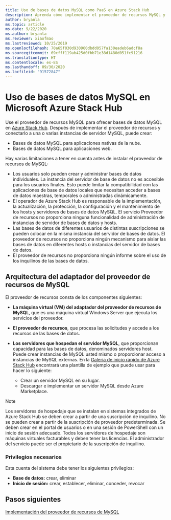 ```yaml
---
title: Uso de bases de datos MySQL como PaaS en Azure Stack Hub
description: Aprenda cómo implementar el proveedor de recursos MySQL y proporcionar bases de datos MySQL como servicio en Azure Stack Hub.
author: bryanla
ms.topic: article
ms.date: 9/22/2020
ms.author: bryanla
ms.reviewer: xiaofmao
ms.lastreviewed: 10/25/2019
ms.openlocfilehash: 70a65f030d930960dbdd057fa130eadeb6adcf8a
ms.sourcegitcommit: 69cfff119ab425d0fbb71e38d1480d051fc91216
ms.translationtype: HT
ms.contentlocale: es-ES
ms.lasthandoff: 09/30/2020
ms.locfileid: "91572847"
---
```

# <a name="use-mysql-databases-on-microsoft-azure-stack-hub"></a>Uso de bases de datos MySQL en Microsoft Azure Stack Hub

Use el proveedor de recursos MySQL para ofrecer bases de datos MySQL en [Azure Stack Hub](azure-stack-overview.md). Después de implementar el proveedor de recursos y conectarlo a una o varias instancias de servidor MySQL, puede crear:

* Bases de datos MySQL para aplicaciones nativas de la nube.
* Bases de datos MySQL para aplicaciones web.  

Hay varias limitaciones a tener en cuenta antes de instalar el proveedor de recursos de MySQL:

- Los usuarios solo pueden crear y administrar bases de datos individuales. La instancia del servidor de base de datos no es accesible para los usuarios finales. Esto puede limitar la compatibilidad con las aplicaciones de base de datos locales que necesitan acceder a bases de datos maestras, temporales o administradas dinámicamente.
- El operador de Azure Stack Hub es responsable de la implementación, la actualización, la protección, la configuración y el mantenimiento de los hosts y servidores de bases de datos MySQL. El servicio Proveedor de recursos no proporciona ninguna funcionalidad de administración de instancias de servidor de bases de datos y hosts. 
- Las bases de datos de diferentes usuarios de distintas suscripciones se pueden colocar en la misma instancia del servidor de bases de datos. El proveedor de recursos no proporciona ningún mecanismo para aislar las bases de datos en diferentes hosts o instancias del servidor de bases de datos.
- El proveedor de recursos no proporciona ningún informe sobre el uso de los inquilinos de las bases de datos.

## <a name="mysql-resource-provider-adapter-architecture"></a>Arquitectura del adaptador del proveedor de recursos de MySQL

El proveedor de recursos consta de los componentes siguientes:

* **La máquina virtual (VM) del adaptador del proveedor de recursos de MySQL**, que es una máquina virtual Windows Server que ejecuta los servicios del proveedor.
* **El proveedor de recursos**, que procesa las solicitudes y accede a los recursos de las bases de datos.
* **Los servidores que hospedan el servidor MySQL**, que proporcionan capacidad para las bases de datos, denominados servidores host. Puede crear instancias de MySQL usted mismo o proporcionar acceso a instancias de MySQL externas. En la [Galería de inicio rápido de Azure Stack Hub](https://github.com/Azure/AzureStack-QuickStart-Templates/tree/master/mysql-standalone-server-windows) encontrará una plantilla de ejemplo que puede usar para hacer lo siguiente:

  * Crear un servidor MySQL en su lugar.
  * Descargar e implementar un servidor MySQL desde Azure Marketplace.

> [!NOTE]
> Los servidores de hospedaje que se instalan en sistemas integrados de Azure Stack Hub se deben crear a partir de una suscripción de inquilino. No se pueden crear a partir de la suscripción de proveedor predeterminada. Se deben crear en el portal de usuarios o en una sesión de PowerShell con un inicio de sesión adecuado. Todos los servidores de hospedaje son máquinas virtuales facturables y deben tener las licencias. El administrador del servicio puede ser el propietario de la suscripción de inquilino.

### <a name="required-privileges"></a>Privilegios necesarios

Esta cuenta del sistema debe tener los siguientes privilegios:

* **Base de datos:** crear, eliminar
* **Inicio de sesión:** crear, establecer, eliminar, conceder, revocar  

## <a name="next-steps"></a>Pasos siguientes

[Implementación del proveedor de recursos de MySQL](azure-stack-mysql-resource-provider-deploy.md)
